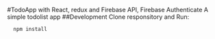 #TodoApp with React, redux and Firebase API, Firebase Authenticate
A simple todolist app
##Development
  Clone responsitory and
Run:
  ```
    npm install  
  ```
